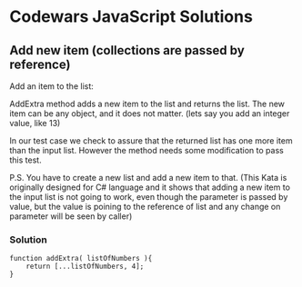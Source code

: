 # Codewars JavaScript Solutions

## Add new item (collections are passed by reference)

Add an item to the list:

AddExtra method adds a new item to the list and returns the list. The new item can be any object, and it does not matter. (lets say you add an integer value, like 13)

In our test case we check to assure that the returned list has one more item than the input list. However the method needs some modification to pass this test.

P.S. You have to create a new list and add a new item to that. (This Kata is originally designed for C# language and it shows that adding a new item to the input list is not going to work, even though the parameter is passed by value, but the value is poining to the reference of list and any change on parameter will be seen by caller)

### Solution

```
function addExtra( listOfNumbers ){
    return [...listOfNumbers, 4];
}
```
